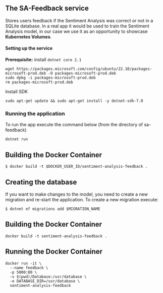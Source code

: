 ## The SA-Feedback service

Stores users feedback if the Sentiment Analysis was correct or not in a SQLite database. In a real app it would be used to train the Sentiment Analysis model, in our case we use it as an opportunity to showcase **Kubernetes Volumes**.

#### Setting up the service

**Prerequisite:** install `dotnet core 2.1`

```
wget https://packages.microsoft.com/config/ubuntu/22.10/packages-microsoft-prod.deb -O packages-microsoft-prod.deb
sudo dpkg -i packages-microsoft-prod.deb
rm packages-microsoft-prod.deb
```

Install SDK

```
sudo apt-get update && sudo apt-get install -y dotnet-sdk-7.0
```

### Running the application

To run the app execute the command below (from the directory of sa-feedback)

` dotnet run `

## Building the Docker Container

```
$ docker build -t $DOCKER_USER_ID/sentiment-analysis-feedback .
```

## Creating the database

If you want to make changes to the model, you need to create a new migration and re-start the application.
To create a new migration execute:

```
$ dotnet ef migrations add $MIGRATION_NAME
```

## Building the Docker Container

` docker build -t sentiment-analysis-feedback . `

## Running the Docker Container

```
docker run -it \
  --name feedback \
  -p 5000:80 \
  -v $(pwd)/Database:/usr/database \
  -e DATABASE_DIR=/usr/database \
  sentiment-analysis-feedback
```

